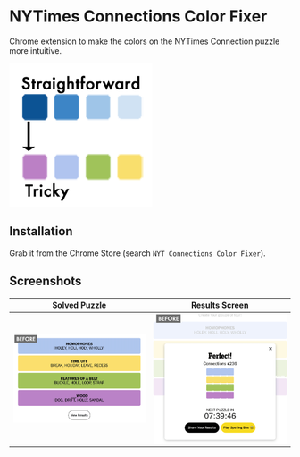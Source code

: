 # NYTimes Connections Color Fixer

Chrome extension to make the colors on the NYTimes Connection puzzle more intuitive.

![NYTimes Connections Color Fixer](logos/logo.png "Color Fixer")

## Installation
Grab it from the Chrome Store (search `NYT Connections Color Fixer`).

## Screenshots
| Solved Puzzle                                           | Results Screen                                                |
|---------------------------------------------------------|---------------------------------------------------------------|
| ![Solved puzzle](screenshots/end-animated.gif "Solved") | ![Results screen](screenshots/results-animated.gif "Results") |
